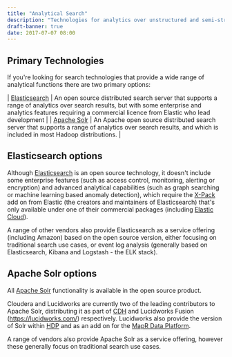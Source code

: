 ```yaml
---
title: "Analytical Search"
description: "Technologies for analytics over unstructured and semi-structured data based on search.  Should be distributed and horizontally scaleable, support pre-defined and on-demand schemas, all standard search functionality plus analytics based on search including basic join functionality, aggregations, graph analytics and machine learning."
draft-banner: true
date: 2017-07-07 08:00
---
```

## Primary Technologies

If you're looking for search technologies that provide a wide range of analytical functions there are two primary options:

| [Elasticsearch](/technologies/elasticsearch) | An open source distributed search server that supports a range of analytics over search results, but with some enterprise and analytics features requiring a commercial licence from Elastic who lead development |
| [Apache Solr](/technologies/apache-solr) | An Apache open source distributed search server that supports a range of analytics over search results, and which is included in most Hadoop distributions. |

## Elasticsearch options

Although [Elasticsearch](/technologies/elasticsearch) is an open source technology, it doesn't include some enterprise features (such as access control, monitoring, alerting or encryption) and advanced analytical capabilities (such as graph searching or machine learning based anomaly detection), which require the [X-Pack](/technologies/elastic-x-pack/) add on from Elastic (the creators and maintainers of Elasticsearch) that's only available under one of their commercial packages (including [Elastic Cloud](/technologies/elastic-cloud/)).

A range of other vendors also provide Elasticsearch as a service offering (including Amazon) based on the open source version, either focusing on traditional search use cases, or event log analysis (generally based on Elasticsearch, Kibana and Logstash - the ELK stack).

## Apache Solr options

All [Apache Solr](/technologies/apache-solr) functionality is available in the open source product.

Cloudera and Lucidworks are currently two of the leading contributors to Apache Solr, distributing it as part of [CDH](/technologies/cloudera-cdh/) and Lucidworks Fusion (<https://lucidworks.com/>) respectively.  Lucidworks also provide the version of Solr within [HDP](/technologies/hortonworks-data-platform/) and as an add on for the [MapR Data Platform](/technologies/mapr-converged-data-platform).

A range of vendors also provide Apache Solr as a service offering, however these generally focus on traditional search use cases.